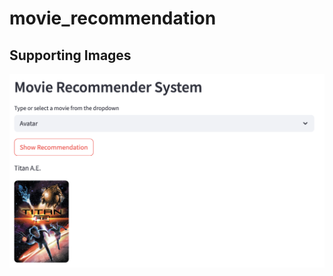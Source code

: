 # movie_recommendation

## Supporting Images
![image alt](https://github.com/kushagra1429/Movie-Recommendation-System/blob/eefc06f02df9a66787197fb4220692700c158495/Screenshot%202025-05-26%20at%2016.36.20.png)
